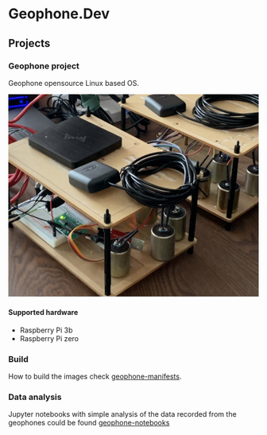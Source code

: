# Geophone.Dev

## Projects

### Geophone project

Geophone opensource Linux based OS.

![Geophone test benches](profile/img/project.jpg)

#### Supported hardware

* Raspberry Pi 3b
* Raspberry Pi zero

### Build

How to build the images check [geophone-manifests](https://github.com/zuckerman-dev/geophone-manifests).

### Data analysis

Jupyter notebooks with simple analysis of the data recorded from the geophones could be found [geophone-notebooks](https://github.com/zuckerman-dev/geophone-notebooks)
